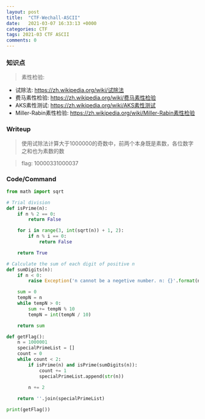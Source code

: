 ```yaml
---
layout: post
title:  "CTF-Wechall-ASCII"
date:   2021-03-07 16:33:13 +0000
categories: CTF
tags: 2021-03 CTF ASCII
comments: 0
---
```

### 知识点  
> 素性检验:
- 试除法: <a href="https://zh.wikipedia.org/wiki/%E8%AF%95%E9%99%A4%E6%B3%95" target="view_window">https://zh.wikipedia.org/wiki/试除法</a>
- 费马素性检验: <a href="https://zh.wikipedia.org/wiki/%E8%B4%B9%E9%A9%AC%E7%B4%A0%E6%80%A7%E6%A3%80%E9%AA%8C" target="view_window">https://zh.wikipedia.org/wiki/费马素性检验</a>
- AKS素性测试: <a href="https://zh.wikipedia.org/wiki/AKS%E8%B3%AA%E6%95%B8%E6%B8%AC%E8%A9%A6" target="view_window">https://zh.wikipedia.org/wiki/AKS素性测试</a>
- Miller-Rabin素性检验: <a href="https://zh.wikipedia.org/wiki/%E7%B1%B3%E5%8B%92-%E6%8B%89%E5%AE%BE%E6%A3%80%E9%AA%8C" target="view_window">https://zh.wikipedia.org/wiki/Miller-Rabin素性检验</a>


### Writeup  
> 使用试除法计算大于1000000的奇数中，前两个本身既是素数，各位数字之和也为素数的数

> flag: 10000331000037   

### Code/Command
```python
from math import sqrt

# Trial division
def isPrime(n):
    if n % 2 == 0:
        return False

    for i in range(3, int(sqrt(n)) + 1, 2):
        if n % i == 0:
            return False

    return True

# Calculate the sum of each digit of positive n
def sumDigits(n):
    if n < 0:
        raise Exception('n cannot be a negetive number. n: {}'.format(n))

    sum = 0
    tempN = n
    while tempN > 0:
        sum += tempN % 10
        tempN = int(tempN / 10)

    return sum

def getFlag():
    n = 1000001
    specialPrimeList = []
    count = 0
    while count < 2:
        if isPrime(n) and isPrime(sumDigits(n)):
            count += 1
            specialPrimeList.append(str(n))
        
        n += 2

    return ''.join(specialPrimeList)

print(getFlag())
```